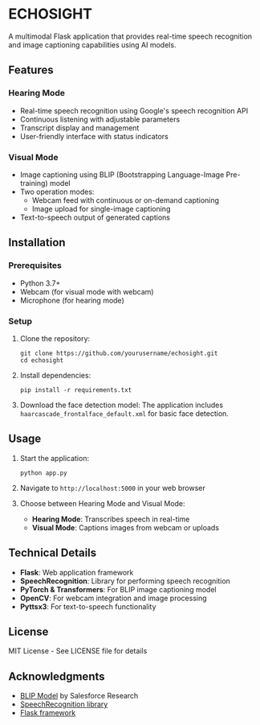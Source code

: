 # ECHOSIGHT

A multimodal Flask application that provides real-time speech recognition and image captioning capabilities using AI models.

## Features

### Hearing Mode
- Real-time speech recognition using Google's speech recognition API
- Continuous listening with adjustable parameters
- Transcript display and management
- User-friendly interface with status indicators

### Visual Mode
- Image captioning using BLIP (Bootstrapping Language-Image Pre-training) model
- Two operation modes:
  - Webcam feed with continuous or on-demand captioning
  - Image upload for single-image captioning
- Text-to-speech output of generated captions

## Installation

### Prerequisites
- Python 3.7+
- Webcam (for visual mode with webcam)
- Microphone (for hearing mode)

### Setup

1. Clone the repository:
   ```
   git clone https://github.com/yourusername/echosight.git
   cd echosight
   ```

2. Install dependencies:
   ```
   pip install -r requirements.txt
   ```

3. Download the face detection model:
   The application includes `haarcascade_frontalface_default.xml` for basic face detection.

## Usage

1. Start the application:
   ```
   python app.py
   ```

2. Navigate to `http://localhost:5000` in your web browser

3. Choose between Hearing Mode and Visual Mode:
   - **Hearing Mode**: Transcribes speech in real-time
   - **Visual Mode**: Captions images from webcam or uploads

## Technical Details

- **Flask**: Web application framework
- **SpeechRecognition**: Library for performing speech recognition
- **PyTorch & Transformers**: For BLIP image captioning model
- **OpenCV**: For webcam integration and image processing
- **Pyttsx3**: For text-to-speech functionality

## License

MIT License - See LICENSE file for details

## Acknowledgments

- [BLIP Model](https://github.com/salesforce/BLIP) by Salesforce Research
- [SpeechRecognition library](https://github.com/Uberi/speech_recognition)
- [Flask framework](https://flask.palletsprojects.com/) 